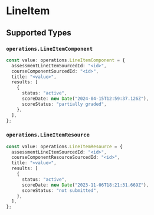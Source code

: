 # LineItem


## Supported Types

### `operations.LineItemComponent`

```typescript
const value: operations.LineItemComponent = {
  assessmentLineItemSourcedId: "<id>",
  courseComponentSourcedId: "<id>",
  title: "<value>",
  results: [
    {
      status: "active",
      scoreDate: new Date("2024-04-15T12:59:37.126Z"),
      scoreStatus: "partially graded",
    },
  ],
};
```

### `operations.LineItemResource`

```typescript
const value: operations.LineItemResource = {
  assessmentLineItemSourcedId: "<id>",
  courseComponentResourceSourcedId: "<id>",
  title: "<value>",
  results: [
    {
      status: "active",
      scoreDate: new Date("2023-11-06T18:21:31.669Z"),
      scoreStatus: "not submitted",
    },
  ],
};
```

